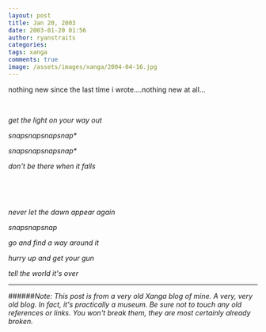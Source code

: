 ```yaml
---
layout: post
title: Jan 20, 2003
date: 2003-01-20 01:56
author: ryanstraits
categories:
tags: xanga
comments: true
image: /assets/images/xanga/2004-04-16.jpg
---
```

nothing new since the last time i wrote....nothing new at all...

<!-- break -->

&nbsp;

<em>get the light on your way out</em>

<em>*snap*snap*snap*snap*</em>

<em>*snap*snap*snap*snap*</em>

<em>don't be there when it falls</em>

&nbsp;

&nbsp;

<em>never let the dawn appear again</em>

<em>*snap*snap*snap*</em>

<em>go and find a way around it</em>

<em>hurry up and get your gun</em>

<em>tell the world it's over</em>


---

######*Note: This post is from a very old Xanga blog of mine. A very, very old blog. In fact, it's practically a museum. Be sure not to touch any old references or links. You won't break them, they are most certainly already broken.*